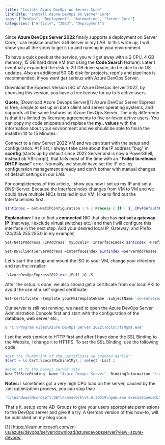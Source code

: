 ```yaml
---
title: "Install Azure DevOps on Server Core"
linkTitle: "Install Azure DevOps on Server Core"
tags: ["DevOps", "Deployment", "Automation", "Server Core"]
categories: ["Article", "2023", "Deployment"]
---
```


Since **Azure DevOps Server 2022** finally supports a deployment on Server Core, I can replace another GUI Server in my LAB. In this write up, I will show you all the steps to get it up and running in your environment.

To have a quick peek at the service, you will get away with a 2 CPU, 4 GB memory, 15 GB hard drive VM (not using the **Code Search** feature). Later I eventually expanded the disk to 20 GB drive space, do be able to do OS updates. Also an additional 50 GB disk for projects, repo's and pipelines is recommended, if you want get serious with Azure DevOps Server.

Download the Express Version ISO of Azure DevOps Server 2022, by choosing this version, you have a free license for up to 5 active users.

**Quote**, [Download Azure Devops Server][1]
Azure DevOps Server Express is free, simple to set up on both client and server operating systems, and supports all the same features as Azure DevOps Server. The only difference is that it is limited by licensing agreements to five or fewer active users.
You can copy my code snippets and replace the **my.. values** with the information about your environment and we should be able to finish the install in 10 to 15 Minutes.

Connect to a new Server 2022 VM and we can start with the setup and configuration.
At First, I always take care about the IP address "bug" in **sconfig** (starts up by default since 2022 Server and is now a PowerShell, instead ob VB-script), that fails most of the time with an **"Failed to release DHCP lease"** error. Normally, we should have set the IP etc. by configuration management already and don't bother with manual changes of default settings in our LAB.

For completeness of this article, I show you how I set up my IP and set a DNS-Server.
Because the InterfaceIndex changes from VM to VM and we could have multiple NICs installed in our VM, I like to find out the InterfaceIndex first:

```powershell
$IntIndex = Get-NetIPConfiguration | % { Process { If ( $_.IPv4DefaultGateway -ne $null -and $_.NetAdapter.Status -ne "Disconnected"  ) { $_.InterfaceIndex } }}
```

**Explanation**: I try to find a **connected** NIC that also has **not set a gateway IP** (that way, I exclude virtual switches etc.) and then I will configure this interface in the next step.
Add your desired local IP, Gateway, and Prefix (24/255.255.255.0 in my example)

```powershell
Set-NetIPAddress -IPAddress` myLocalIP -InterfaceIndex $IntIndex -PrefixLength 24 -DefaultGateway MyGatewayIP

Set-DNSClientServerAddress –interfaceIndex $IntIndex –ServerAddresses ("MyFirstDNSIP","MySecondDNSIP")
```

Let's start the setup and mount the ISO to your VM, change your directory and run the installer:

```powershell
.\AzureDevOpsExpress2022.exe /Full /Q /S
```

After the setup is done, we also should get a certificate from our local PKI to avoid the use of a self signed certificate:

```powershell
Get-Certificate -Template yourPKITemplateName -SubjectName 'cn=servername.local' -DnsName 'servername','servername.local','serverIP','servicename','servicename.local' -CertStoreLocation Cert:\LocalMachine\My
```

Our server is still not running, we need to open the Azure DevOps Server Administration Console first and start with the configuration of the database, web server etc.,

```powershell
& 'C:\Program Files\Azure DevOps Server 2022\Tools\TfsMgmt.exe'
```

I set the web service to HTTP first and after I have done the SSL Binding to the Website, I change it to HTTPS. To set the SSL Binding, use the following code:

```powershell
#get the ThumbPrint of the Certificate we created earlier
$cert = ls Cert:\LocalMachine\My\ | select -Last 1

#Bind it to the Devops Server site
New-IISSiteBinding -Name "Azure Devops Server" -BindingInformation "*:443:" -Protocol https -CertificateThumbPrint $cert.Thumbprint -CertStoreLocation "Cert:\LocalMachine\My"
```

**Notes:**
I sometimes got a very high CPU load on the server, caused by the .net optimization process, you can stop that:

```Powershell
'C:\Windows\Microsoft.NET\Framework\v4.0.30319\ngen.exe executequeueditems'
```

That's it, setup some AD-Groups to give your users appropriate permissions to the DevOps server and give it a try. A German version of this how-to, will be published on my blog soon.

[1] [https://learn.microsoft.com/en-us/azure/devops/server/download/azuredevopsserver?view=azure-devops]
